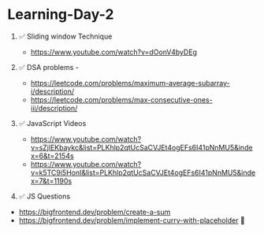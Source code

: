 # Learning-Day-2


1. ✅ Sliding window Technique
   - https://www.youtube.com/watch?v=dOonV4byDEg

2. ✅ DSA problems -
   - https://leetcode.com/problems/maximum-average-subarray-i/description/
   - https://leetcode.com/problems/max-consecutive-ones-iii/description/

3. ✅ JavaScript Videos
   - https://www.youtube.com/watch?v=sZjlEKbaykc&list=PLKhlp2qtUcSaCVJEt4ogEFs6I41pNnMU5&index=6&t=2154s
   - https://www.youtube.com/watch?v=k5TC9i5HonI&list=PLKhlp2qtUcSaCVJEt4ogEFs6I41pNnMU5&index=7&t=1190s

4. ✅ JS Questions
  - https://bigfrontend.dev/problem/create-a-sum
  - https://bigfrontend.dev/problem/implement-curry-with-placeholder 🫤
